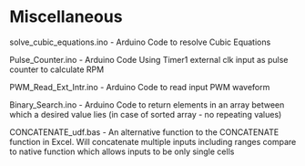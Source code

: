 # Miscellaneous

solve_cubic_equations.ino - Arduino Code to resolve Cubic Equations

Pulse_Counter.ino - Arduino Code Using Timer1 external clk input as pulse counter to calculate RPM

PWM_Read_Ext_Intr.ino - Arduino Code to read input PWM waveform

Binary_Search.ino - Arduino Code to return elements in an array between which a desired value lies (in case of sorted array - no repeating values)

CONCATENATE_udf.bas - An alternative function to the CONCATENATE function in Excel. Will concatenate multiple inputs including ranges compare to native function which allows inputs to be only single cells
